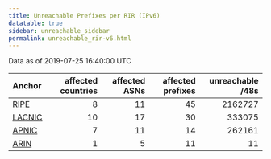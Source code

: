 ```yaml
---
title: Unreachable Prefixes per RIR (IPv6)
datatable: true
sidebar: unreachable_sidebar
permalink: unreachable_rir-v6.html
---
```


Data as of 2019-07-25 16:40:00 UTC


<div class="datatable-begin"></div>

| Anchor                                         |   affected countries |   affected ASNs |   affected prefixes |   unreachable /48s |
|:-----------------------------------------------|---------------------:|----------------:|--------------------:|-------------------:|
| [RIPE](unreachable_RIPE_NCC_RPKI_Root-v6.html) |                    8 |              11 |                  45 |            2162727 |
| [LACNIC](unreachable_LACNIC_RPKI_Root-v6.html) |                   10 |              17 |                  30 |             333075 |
| [APNIC](unreachable_APNIC_RPKI_Root-v6.html)   |                    7 |              11 |                  14 |             262161 |
| [ARIN](unreachable_ARIN-v6.html)               |                    1 |               5 |                  11 |                 11 |

<div class="datatable-end"></div>